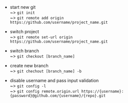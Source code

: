 * start new git  
~> `git init`  
~> `git remote add origin https://github.com/username/project_name.git`  

* switch project  
~> `git remote set-url origin https://github.com/username/project_name.git`

* switch branch  
~> `git checkout [branch_name]`

* create new branch  
~> `git chechout [branch_name] -b`

* disable username and pass input validation  
~> `git config -l`  
~> `git config remote.origin.url https://{username}:{password}@github.com/{username}/{repo}.git`